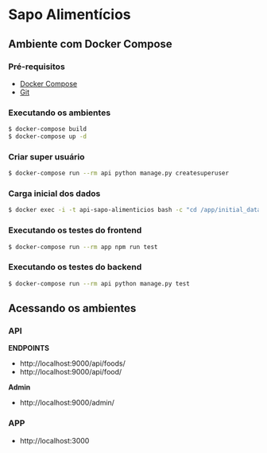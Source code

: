 # Sapo Alimentícios

## Ambiente com Docker Compose

### Pré-requisitos

-   [Docker Compose](http://https://docs.docker.com/compose/install/ "Install Docker Compose")
-   [Git](https://git-scm.com/book/en/v2/Getting-Started-Installing-Git "Git")

### Executando os ambientes

```sh
$ docker-compose build
$ docker-compose up -d
```

### Criar super usuário

```sh
$ docker-compose run --rm api python manage.py createsuperuser
```

### Carga inicial dos dados

```sh
$ docker exec -i -t api-sapo-alimenticios bash -c "cd /app/initial_data && python initial_data_import.py"
```

### Executando os testes do frontend

```sh
$ docker-compose run --rm app npm run test
```

### Executando os testes do backend

```sh
$ docker-compose run --rm api python manage.py test
```

## Acessando os ambientes

### API

**ENDPOINTS**

-   http://localhost:9000/api/foods/
-   http://localhost:9000/api/food/

**Admin**

-   http://localhost:9000/admin/

### APP

-   http://localhost:3000
